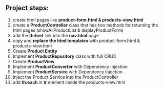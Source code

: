 ## Project steps:
1. create html pages like **product-form.html & products-view.html**
2. create a **ProductController** class that has two methods for returning the html pages (showAllProductList & displayProductForm)
3. add the **th:href** link into the **nav.html** page
4. copy and **replace the html templates** with product-form.html & products-view.html
5. Create **Product Entity**
6. Implement **ProductRepository** class with full CRUD
7. Create **ProductView**
8. Implement **ProductConverter** with Dependency Injection
9. Implement **ProductService** with Dependency Injection
10. Inject the Product Service into the ProductController
11. add **th:each** in **tr** element inside the products-view.html
